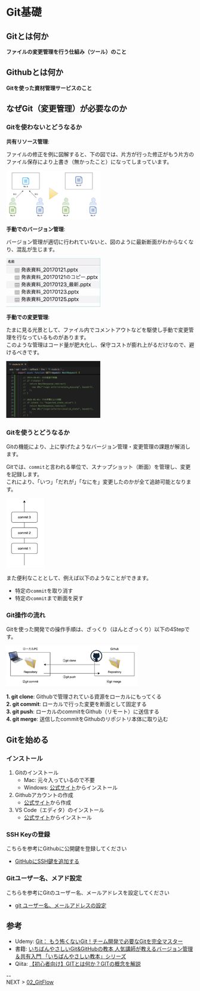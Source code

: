 # Git基礎

## Gitとは何か

__ファイルの変更管理を行う仕組み（ツール）のこと__

## Githubとは何か

__Gitを使った資材管理サービスのこと__

## なぜGit（変更管理）が必要なのか

### Gitを使わないとどうなるか

__共有リソース管理__:

ファイルの修正を例に図解すると、下の図では、片方が行った修正がもう片方のファイル保存により上書き（無かったこと）になってしまっています。

<img src="../imgs/anti-pattern1.png" width="50%">

__手動でのバージョン管理__:

バージョン管理が適切に行われていないと、図のように最新断面がわからなくなり、混乱が生じます。

<img src="../imgs/anti-pattern2.png" width="50%">

__手動での変更管理__:

たまに見る光景として、ファイル内でコメントアウトなどを駆使し手動で変更管理を行なっているものがあります。\
このような管理はコード量が肥大化し、保守コストが膨れ上がるだけなので、避けるべきです。

<img src="../imgs/anti-pattern3.png" width="50%">

### Gitを使うとどうなるか

Gitの機能により、上に挙げたようなバージョン管理・変更管理の課題が解消します。

Gitでは、`commit`と言われる単位で、スナップショット（断面）を管理し、変更を記録します。\
これにより、「いつ」「だれが」「なにを」変更したのかが全て追跡可能となります。

<img src="../imgs/commit.png" width="20%">

また便利なこととして、例えば以下のようなことができます。
- 特定の`commit`を取り消す
- 特定の`commit`まで断面を戻す

### Git操作の流れ

Gitを使った開発での操作手順は、ざっくり（ほんとざっくり）以下の4Stepです。

<img src="../imgs/git-ope.png" width="70%">

__1. git clone__:
Githubで管理されている資源をローカルにもってくる\
__2. git commit__:
ローカルで行った変更を断面として固定する\
__3. git push__:
ローカルのcommitをGithub（リモート）に送信する\
__4. git merge__:
送信したcommitをGithubのリポジトリ本体に取り込む

## Gitを始める

### インストール

1. Gitのインストール
    - Mac: 元々入っているので不要
    - Windows: [公式サイト](https://gitforwindows.org/)からインストール
2. Githubアカウントの作成
    - [公式サイト](https://github.com/)から作成
2. VS Code（エディタ）のインストール
    - [公式サイト](https://code.visualstudio.com/)からインストール

### SSH Keyの登録

こちらを参考にGithubに公開鍵を登録してください
- [GitHubにSSH鍵を追加する](https://qiita.com/floginal/items/32b60c495d2792f9bbdb)

### Gitユーザー名、メアド設定

こちらを参考にGitのユーザー名、メールアドレスを設定してください
- [git ユーザー名、メールアドレスの設定](https://qiita.com/ucan-lab/items/aadbedcacbc2ac86a2b3#git-%E3%83%A6%E3%83%BC%E3%82%B6%E3%83%BC%E5%90%8D%E3%83%A1%E3%83%BC%E3%83%AB%E3%82%A2%E3%83%89%E3%83%AC%E3%82%B9%E3%81%AE%E8%A8%AD%E5%AE%9A)

## 参考

- Udemy: [Git： もう怖くないGit！チーム開発で必要なGitを完全マスター](https://www.udemy.com/course/unscared_git)
- 書籍: [いちばんやさしいGit&GitHubの教本 人気講師が教えるバージョン管理＆共有入門 「いちばんやさしい教本」シリーズ](https://www.amazon.co.jp/%E3%81%84%E3%81%A1%E3%81%B0%E3%82%93%E3%82%84%E3%81%95%E3%81%97%E3%81%84Git-GitHub%E3%81%AE%E6%95%99%E6%9C%AC-%E4%BA%BA%E6%B0%97%E8%AC%9B%E5%B8%AB%E3%81%8C%E6%95%99%E3%81%88%E3%82%8B%E3%83%90%E3%83%BC%E3%82%B8%E3%83%A7%E3%83%B3%E7%AE%A1%E7%90%86%EF%BC%86%E5%85%B1%E6%9C%89%E5%85%A5%E9%96%80-%E3%80%8C%E3%81%84%E3%81%A1%E3%81%B0%E3%82%93%E3%82%84%E3%81%95%E3%81%97%E3%81%84%E6%95%99%E6%9C%AC%E3%80%8D%E3%82%B7%E3%83%AA%E3%83%BC%E3%82%BA-%E6%A8%AA%E7%94%B0%E7%B4%8B%E5%A5%88-ebook/dp/B07LBSWJNP/ref=sr_1_4_sspa?adgrpid=70877007059&dib=eyJ2IjoiMSJ9.fo1SpBLFfztpM8AKVaZyVhYzgHh3jALr-yT6Fs9JjdWFWXIi8Qt5FaDn20g5qviU4ume1V6pcHMYJIg7F1-QSF7LcMoiAjSxm42ufW4zSoCHyj9khBd1tWp0C3XLFDwpGQrFdOdvouAfPF4pb21Q4TM6IjHjxcwJprM3LqNPag0olWSf7y9e8ETzxY1MNNCeHmZr4p_DKZCW3VogwueRCW8q-GqU2a88tFOYPnRm-zSWgZgAM5dx7d_52V2Jpbc2RLOo9B-vHyBHw3Ntpn_k-WqX3OKL03Tky2RgaklIoDc.5dEgCbR9fj8wYm-QcV1pmVjhUyUZ7oR5aMdml3Aa8A4&dib_tag=se&hvadid=679018776601&hvdev=c&hvexpln=0&hvlocphy=1009318&hvnetw=g&hvocijid=16014674922879523663--&hvqmt=e&hvrand=16014674922879523663&hvtargid=kwd-762955829998&hydadcr=15818_13711658&jp-ad-ap=0&keywords=github+%E6%9C%AC&mcid=8b8c8ff1015932e194b3a771c1b0322a&qid=1753540988&sr=8-4-spons&sp_csd=d2lkZ2V0TmFtZT1zcF9hdGY&psc=1)
- Qiita: [【初心者向け】GITとは何か？GITの概念を解説](https://qiita.com/a_goto/items/0fe40b17105d1ac1c40b)

--\
NEXT > [02_GitFlow](../02_GitFlow/README.md)

